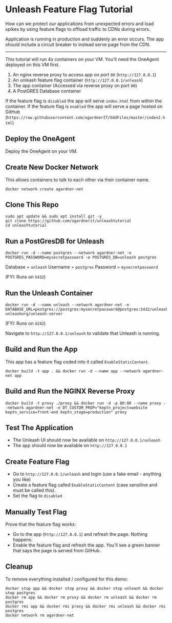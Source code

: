 # Unleash Feature Flag Tutorial

How can we protect our applications from unexpected errors and load spikes by using feature flags to offload traffic to CDNs during errors.

Application is running in production and suddenly an error occurs. The app should include a circuit breaker to instead serve page from the CDN.

----

This tutorial will run 4x containers on your VM. You'll need the OneAgent deployed on this VM first.

1. An nginx reverse proxy to access app on port `80` (`http://127.0.0.1`)
1. An unleash feature flag container (`http://127.0.0.1/unleash`)
1. The app container (Accessed via reverse proxy on port `80`)
1. A PostGRES Database container

If the feature flag is `disabled` the app will serve `index.html` from within the container.
If the feature flag is `enabled` the app will serve a page hosted on GitHub (`https://raw.githubusercontent.com/agardnerIT/OddFiles/master/index2.html`)

## Deploy the OneAgent
Deploy the OneAgent on your VM.

## Create New Docker Network
This allows containers to talk to each other via their container name.

```
docker network create agardner-net
```

## Clone This Repo
```
sudo apt update && sudo apt install git -y
git clone https://github.com/agardnerit/unleashtutorial
cd unleashtutorial
```

## Run a PostGresDB for Unleash
```
docker run -d --name postgres --network agardner-net -e POSTGRES_PASSWORD=mysecretpassword -e POSTGRES_DB=unleash postgres
```
Database = `unleash`
Username = `postgres`
Password = `mysecretpassword`

(FYI: Runs on `5432`)

## Run the Unleash Container
```
docker run -d --name unleash --network agardner-net -e DATABASE_URL=postgres://postgres:mysecretpassword@postgres:5432/unleash unleashorg/unleash-server
```
(FYI: Runs on `4242`)

Navigate to `http://127.0.0.1/unleash` to validate that Unleash is running.

## Build and Run the App
This app has a feature flag coded into it called `EnableStaticContent`.

```
docker build -t app . && docker run -d --name app --network agardner-net app
```

## Build and Run the NGINX Reverse Proxy
```
docker build -t proxy ./proxy && docker run -d -p 80:80 --name proxy --network agardner-net -e DT_CUSTOM_PROP="keptn_project=website keptn_service=front-end keptn_stage=production" proxy
```

## Test The Application
- The Unleash UI should now be available on `http://127.0.0.1/unleash`
- The app should now be available on `http://127.0.0.1`

## Create Feature Flag
- Go to `http://127.0.0.1/unleash` and login (use a fake email - anything you like)
- Create a feature flag called `EnableStaticContent` (case sensitive and must be called this).
- Set the flag to `disabled`

## Manually Test Flag
Prove that the feature flag works:

- Go to the app (`http://127.0.0.1`) and refresh the page. Nothing happens.
- Enable the feature flag and refresh the app. You'll see a green banner that says the page is served from GitHub.


## Cleanup
To remove everything installed / configured for this demo:
```
docker stop app && docker stop proxy && docker stop unleash && docker stop postgres
docker rm app && docker rm proxy && docker rm unleash && docker rm postgres
docker rmi app && docker rmi proxy && docker rmi unleash && docker rmi postgres
docker network rm agardner-net
```
